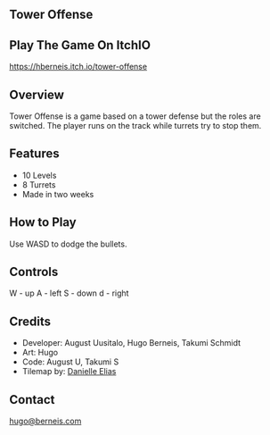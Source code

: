## Tower Offense

## Play The Game On ItchIO

https://hberneis.itch.io/tower-offense

## Overview

Tower Offense is a game based on a tower defense but the roles are switched. The player runs on the track while turrets try to stop them.

## Features

-   10 Levels
-   8 Turrets
-   Made in two weeks

## How to Play

Use  WASD to dodge the bullets. 

## Controls
W - up
A - left
S - down
d - right

## Credits

-   Developer: August Uusitalo, Hugo Berneis, Takumi  Schmidt
-   Art: Hugo
-   Code: August U, Takumi S
-   Tilemap by: [Danielle Elias](https://twitter.com/ddanielleelias)

## Contact

hugo@berneis.com
